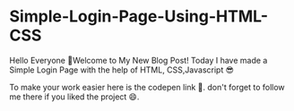 # Simple-Login-Page-Using-HTML-CSS
Hello Everyone 👋Welcome to My New Blog Post! Today I have made a Simple Login Page with the help of HTML, CSS,Javascript  😎

To make your work easier here is the codepen link 🤩. don't forget to follow me there if you liked the project 😄.
